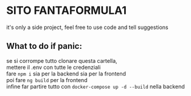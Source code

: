 # SITO FANTAFORMULA1
it's only a side project, feel free to use code and tell suggestions


## What to do if panic:
se si corrompe tutto clonare questa cartella,<br />
mettere il .env con tutte le credenziali<br />
fare `npm i` sia per la backend sia per la frontend<br />
poi fare `ng build` per la frontend<br />
infine far partire tutto con `docker-compose up -d --build` nella backend<br />